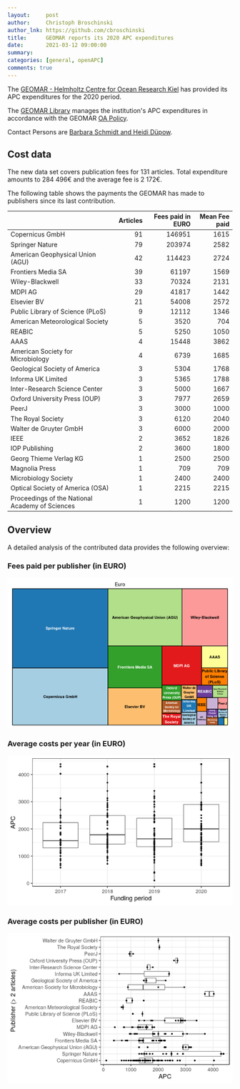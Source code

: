```yaml
---
layout:     post
author:     Christoph Broschinski
author_lnk: https://github.com/cbroschinski
title:      GEOMAR reports its 2020 APC expenditures
date:       2021-03-12 09:00:00
summary:    
categories: [general, openAPC]
comments: true
---
```





The [GEOMAR - Helmholtz Centre for Ocean Research Kiel](https://www.geomar.de/en/) has provided its APC expenditures for the 2020 period.

The [GEOMAR Library](https://www.geomar.de/en/bibliothek) manages the institution's APC expenditures in accordance with the GEOMAR [OA Policy](http://oceanrep.geomar.de/oa.html).

Contact Persons are [Barbara Schmidt and Heidi Düpow](mailto:bibliotheksleitung@geomar.de).

## Cost data



The new data set covers publication fees for 131 articles. Total expenditure amounts to 284 496€ and the average fee is 2 172€.

The following table shows the payments the GEOMAR has made to publishers since its last contribution.


|                                                | Articles| Fees paid in EURO| Mean Fee paid|
|:-----------------------------------------------|--------:|-----------------:|-------------:|
|Copernicus GmbH                                 |       91|            146951|          1615|
|Springer Nature                                 |       79|            203974|          2582|
|American Geophysical Union (AGU)                |       42|            114423|          2724|
|Frontiers Media SA                              |       39|             61197|          1569|
|Wiley-Blackwell                                 |       33|             70324|          2131|
|MDPI AG                                         |       29|             41817|          1442|
|Elsevier BV                                     |       21|             54008|          2572|
|Public Library of Science (PLoS)                |        9|             12112|          1346|
|American Meteorological Society                 |        5|              3520|           704|
|REABIC                                          |        5|              5250|          1050|
|AAAS                                            |        4|             15448|          3862|
|American Society for Microbiology               |        4|              6739|          1685|
|Geological Society of America                   |        3|              5304|          1768|
|Informa UK Limited                              |        3|              5365|          1788|
|Inter-Research Science Center                   |        3|              5000|          1667|
|Oxford University Press (OUP)                   |        3|              7977|          2659|
|PeerJ                                           |        3|              3000|          1000|
|The Royal Society                               |        3|              6120|          2040|
|Walter de Gruyter GmbH                          |        3|              6000|          2000|
|IEEE                                            |        2|              3652|          1826|
|IOP Publishing                                  |        2|              3600|          1800|
|Georg Thieme Verlag KG                          |        1|              2500|          2500|
|Magnolia Press                                  |        1|               709|           709|
|Microbiology Society                            |        1|              2400|          2400|
|Optical Society of America (OSA)                |        1|              2215|          2215|
|Proceedings of the National Academy of Sciences |        1|              1200|          1200|

## Overview

A detailed analysis of the contributed data provides the following overview:

### Fees paid per publisher (in EURO)

![plot of chunk tree_geomar_2021_03_12_full](/figure/tree_geomar_2021_03_12_full-1.png)

###  Average costs per year (in EURO)

![plot of chunk box_geomar_2021_03_12_year_full](/figure/box_geomar_2021_03_12_year_full-1.png)

###  Average costs per publisher (in EURO)

![plot of chunk box_geomar_2021_03_12_publisher_full](/figure/box_geomar_2021_03_12_publisher_full-1.png)
